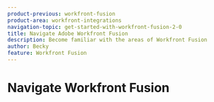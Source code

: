 ```yaml
---
product-previous: workfront-fusion
product-area: workfront-integrations
navigation-topic: get-started-with-workfront-fusion-2-0
title: Navigate Adobe Workfront Fusion
description: Become familiar with the areas of Workfront Fusion
author: Becky
feature: Workfront Fusion
---
```

# Navigate Workfront Fusion

